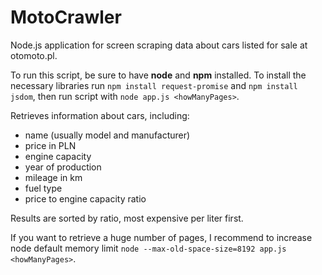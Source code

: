 # MotoCrawler
Node.js application for screen scraping data about cars listed for sale at otomoto.pl.

To run this script, be sure to have **node** and **npm** installed.
To install the necessary libraries run `npm install request-promise` and `npm install jsdom`,
then run script with `node app.js <howManyPages>`.

Retrieves information about cars, including:
- name (usually model and manufacturer)
- price in PLN
- engine capacity
- year of production
- mileage in km
- fuel type
- price to engine capacity ratio

Results are sorted by ratio, most expensive per liter first.

If you want to retrieve a huge number of pages, I recommend
to increase node default memory limit `node --max-old-space-size=8192 app.js <howManyPages>`.
